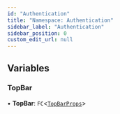 ```yaml
---
id: "Authentication"
title: "Namespace: Authentication"
sidebar_label: "Authentication"
sidebar_position: 0
custom_edit_url: null
---
```


## Variables

### TopBar

• **TopBar**: `FC`<[`TopBarProps`](../modules.md#topbarprops)\>
